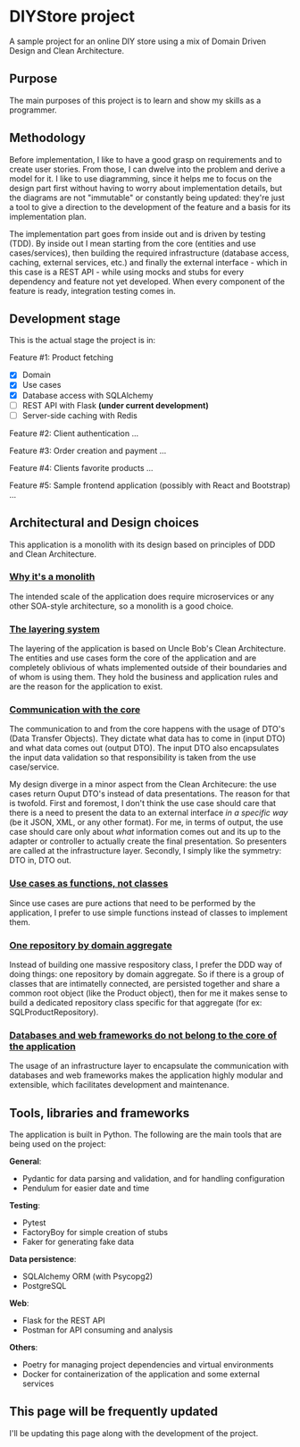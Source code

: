 # DIYStore project

A sample project for an online DIY store using a mix of Domain Driven Design and Clean Architecture.


## Purpose

The main purposes of this project is to learn and show my skills as a programmer.


## Methodology

Before implementation, I like to have a good grasp on requirements and to create user stories. From those, I can dwelve into the problem and derive a model for it. I like to use diagramming, since it helps me to focus on the design part first without having to worry about implementation details, but the diagrams are not "immutable" or constantly being updated: they're just a tool to give a direction to the development of the feature and a basis for its implementation plan.

The implementation part goes from inside out and is driven by testing (TDD). By inside out I mean starting from the core (entities and use cases/services), then building the required infrastructure (database access, caching, external services, etc.) and finally the external interface - which in this case is a REST API - while using mocks and stubs for every dependency and feature not yet developed. When every component of the feature is ready, integration testing comes in.


## Development stage

This is the actual stage the project is in:

Feature #1: Product fetching

- [x] Domain
- [x] Use cases
- [x] Database access with SQLAlchemy
- [ ] REST API with Flask **(under current development)**
- [ ] Server-side caching with Redis

Feature #2: Client authentication
...

Feature #3: Order creation and payment
...

Feature #4: Clients favorite products
...

Feature #5: Sample frontend application (possibly with React and Bootstrap)
...


## Architectural and Design choices

This application is a monolith with its design based on principles of DDD and Clean Architecture.


### <u>Why it's a monolith</u>

The intended scale of the application does require microservices or any other SOA-style architecture, so a monolith is a good choice.


### <u>The layering system</u>

The layering of the application is based on Uncle Bob's Clean Architecture. The entities and use cases form the core of the application and are completely oblivious of whats implemented outside of their boundaries and of whom is using them. They hold the business and application rules and are the reason for the application to exist.


### <u>Communication with the core</u>

The communication to and from the core happens with the usage of DTO's (Data Transfer Objects). They dictate what data has to come in (input DTO) and what data comes out (output DTO). The input DTO also encapsulates the input data validation so that responsibility is taken from the use case/service.

My design diverge in a minor aspect from the Clean Architecure: the use cases return Ouput DTO's instead of data presentations. The reason for that is twofold. First and foremost, I don't think the use case should care that there is a need to present the data to an external interface _in a specific way_ (be it JSON, XML, or any other format). For me, in terms of output, the use case should care only about _what_ information comes out and its up to the adapter or controller to actually create the final presentation. So presenters are called at the infrastructure layer. Secondly, I simply like the symmetry: DTO in, DTO out.


### <u>Use cases as functions, not classes</u>

Since use cases are pure actions that need to be performed by the application, I prefer to use simple functions instead of classes to implement them.


### <u>One repository by domain aggregate</u>

Instead of building one massive respository class, I prefer the DDD way of doing things: one repository by domain aggregate. So if there is a group of classes that are intimatelly connected, are persisted together and share a common root object (like the Product object), then for me it makes sense to build a dedicated repository class specific for that aggregate (for ex: SQLProductRepository).


### <u>Databases and web frameworks do not belong to the core of the application</u>

The usage of an infrastructure layer to encapsulate the communication with databases and web frameworks makes the application highly modular and extensible, which facilitates development and maintenance.


## Tools, libraries and frameworks

The application is built in Python. The following are the main tools that are being used on the project:

**General**:

- Pydantic for data parsing and validation, and for handling configuration
- Pendulum for easier date and time

**Testing**:

- Pytest
- FactoryBoy for simple creation of stubs
- Faker for generating fake data

**Data persistence**:

- SQLAlchemy ORM (with Psycopg2)
- PostgreSQL

**Web**:

- Flask for the REST API
- Postman for API consuming and analysis

**Others**:

- Poetry for managing project dependencies and virtual environments
- Docker for containerization of the application and some external services


## This page will be frequently updated

I'll be updating this page along with the development of the project.
